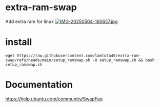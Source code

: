 # extra-ram-swap
Add extra ram for linux
[![IMG-20250504-160657.jpg](https://i.postimg.cc/X72JFYKG/IMG-20250504-160657.jpg)](https://postimg.cc/hfdcRg5c)

# install
```console
wget https://raw.githubusercontent.com/lamtota40/extra-ram-swap/refs/heads/main/setup_ramswap.sh -O setup_ramswap.sh && bash setup_ramswap.sh
```
# Documentation
https://help.ubuntu.com/community/SwapFaq
